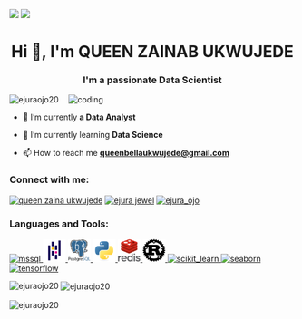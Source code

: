![](https://media.licdn.com/dms/image/C5612AQHmd9AATg11_Q/article-cover_image-shrink_423_752/0/1624009746068?e=1695254400&v=beta&t=Mv2sJiKN7TIRSkdaRe6rYKWKjFjW0exx0Wb1SyYrAo0)
![](https://www.springboard.com/blog/wp-content/uploads/2015/10/DataScienceContentBanner-700x252.png)
<h1 align="center">Hi 👋, I'm QUEEN ZAINAB UKWUJEDE</h1>
<h3 align="center">I'm a passionate Data Scientist</h3>
<img align="right" alt="coding" width="400" src="https://mir-s3-cdn-cf.behance.net/project_modules/disp/601014116770475.6068beff4640a.gif">

<p align="left"> <img src="https://komarev.com/ghpvc/?username=ejuraojo20&label=Profile%20views&color=0e75b6&style=flat" alt="ejuraojo20" /> </p>

- 🔭 I’m currently **a Data Analyst**

- 🌱 I’m currently learning **Data Science**

- 📫 How to reach me **queenbellaukwujede@gmail.com**

<h3 align="left">Connect with me:</h3>
<p align="left">
<a href="https://linkedin.com/in/queen zaina ukwujede" target="blank"><img align="center" src="https://raw.githubusercontent.com/rahuldkjain/github-profile-readme-generator/master/src/images/icons/Social/linked-in-alt.svg" alt="queen zaina ukwujede" height="30" width="40" /></a>
<a href="https://fb.com/ejura jewel" target="blank"><img align="center" src="https://raw.githubusercontent.com/rahuldkjain/github-profile-readme-generator/master/src/images/icons/Social/facebook.svg" alt="ejura jewel" height="30" width="40" /></a>
<a href="https://instagram.com/ejura_ojo" target="blank"><img align="center" src="https://raw.githubusercontent.com/rahuldkjain/github-profile-readme-generator/master/src/images/icons/Social/instagram.svg" alt="ejura_ojo" height="30" width="40" /></a>
</p>

<h3 align="left">Languages and Tools:</h3>
<p align="left"> <a href="https://www.microsoft.com/en-us/sql-server" target="_blank" rel="noreferrer"> <img src="https://www.svgrepo.com/show/303229/microsoft-sql-server-logo.svg" alt="mssql" width="40" height="40"/> </a> <a href="https://pandas.pydata.org/" target="_blank" rel="noreferrer"> <img src="https://raw.githubusercontent.com/devicons/devicon/2ae2a900d2f041da66e950e4d48052658d850630/icons/pandas/pandas-original.svg" alt="pandas" width="40" height="40"/> </a> <a href="https://www.postgresql.org" target="_blank" rel="noreferrer"> <img src="https://raw.githubusercontent.com/devicons/devicon/master/icons/postgresql/postgresql-original-wordmark.svg" alt="postgresql" width="40" height="40"/> </a> <a href="https://www.python.org" target="_blank" rel="noreferrer"> <img src="https://raw.githubusercontent.com/devicons/devicon/master/icons/python/python-original.svg" alt="python" width="40" height="40"/> </a> <a href="https://redis.io" target="_blank" rel="noreferrer"> <img src="https://raw.githubusercontent.com/devicons/devicon/master/icons/redis/redis-original-wordmark.svg" alt="redis" width="40" height="40"/> </a> <a href="https://www.rust-lang.org" target="_blank" rel="noreferrer"> <img src="https://raw.githubusercontent.com/devicons/devicon/master/icons/rust/rust-plain.svg" alt="rust" width="40" height="40"/> </a> <a href="https://scikit-learn.org/" target="_blank" rel="noreferrer"> <img src="https://upload.wikimedia.org/wikipedia/commons/0/05/Scikit_learn_logo_small.svg" alt="scikit_learn" width="40" height="40"/> </a> <a href="https://seaborn.pydata.org/" target="_blank" rel="noreferrer"> <img src="https://seaborn.pydata.org/_images/logo-mark-lightbg.svg" alt="seaborn" width="40" height="40"/> </a> <a href="https://www.tensorflow.org" target="_blank" rel="noreferrer"> <img src="https://www.vectorlogo.zone/logos/tensorflow/tensorflow-icon.svg" alt="tensorflow" width="40" height="40"/> </a> </p>

<p><img align="left" src="https://github-readme-stats.vercel.app/api/top-langs?username=ejuraojo20&show_icons=true&locale=en&layout=compact" alt="ejuraojo20" /></p>

<p>&nbsp;<img align="center" src="https://github-readme-stats.vercel.app/api?username=ejuraojo20&show_icons=true&locale=en" alt="ejuraojo20" /></p>

<p><img align="center" src="https://github-readme-streak-stats.herokuapp.com/?user=ejuraojo20&" alt="ejuraojo20" /></p>

